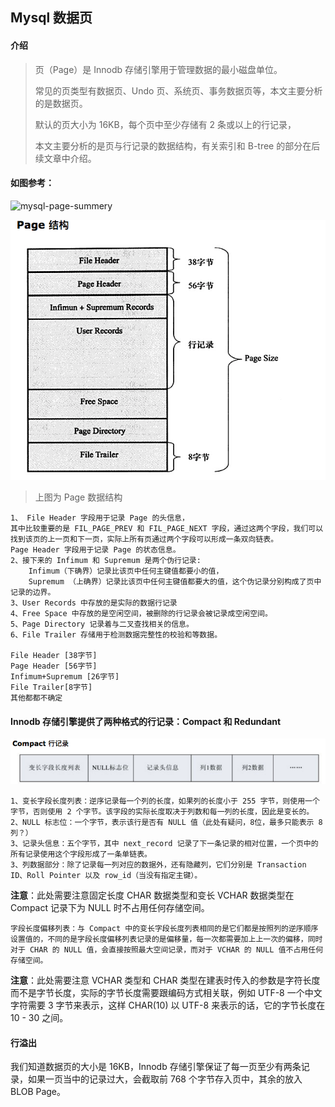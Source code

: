 

## Mysql 数据页

#### 介绍

>  页（Page）是 Innodb 存储引擎用于管理数据的最小磁盘单位。
>
> 常见的页类型有数据页、Undo 页、系统页、事务数据页等，本文主要分析的是数据页。
>
> 默认的页大小为 16KB，每个页中至少存储有 2 条或以上的行记录，
>
> 本文主要分析的是页与行记录的数据结构，有关索引和 B-tree 的部分在后续文章中介绍。



#### 如图参考：

![mysql-page-summery](/Users/tianbeiping1/Documents/study/doucument/database/mysql/imgs/mysql-page-summery.png)

![mysql-page-dic](imgs/mysql-page-dic.png)



> 上图为 Page 数据结构

```
1、 File Header 字段用于记录 Page 的头信息，
其中比较重要的是 FIL_PAGE_PREV 和 FIL_PAGE_NEXT 字段，通过这两个字段，我们可以找到该页的上一页和下一页，实际上所有页通过两个字段可以形成一条双向链表。
Page Header 字段用于记录 Page 的状态信息。
2、接下来的 Infimum 和 Supremum 是两个伪行记录:
	Infimum（下确界）记录比该页中任何主键值都要小的值，
	Supremum （上确界）记录比该页中任何主键值都要大的值，这个伪记录分别构成了页中记录的边界。
3、User Records 中存放的是实际的数据行记录
4、Free Space 中存放的是空闲空间，被删除的行记录会被记录成空闲空间。
5、Page Directory 记录着与二叉查找相关的信息。
6、File Trailer 存储用于检测数据完整性的校验和等数据。

File Header [38字节]
Page Header [56字节]
Infimum+Supremum [26字节]
File Trailer[8字节]
其他都都不确定
```

#### Innodb 存储引擎提供了两种格式的行记录：Compact 和 Redundant

![mysql-page-row-cmpt](imgs/mysql-page-row-cmpt.png)

```
1、变长字段长度列表：逆序记录每一个列的长度，如果列的长度小于 255 字节，则使用一个字节，否则使用 2 个字节。该字段的实际长度取决于列数和每一列的长度，因此是变长的。
2、NULL 标志位：一个字节，表示该行是否有 NULL 值（此处有疑问，8位，最多只能表示 8 列？）
3、记录头信息：五个字节，其中 next_record 记录了下一条记录的相对位置，一个页中的所有记录使用这个字段形成了一条单链表。
3、列数据部分：除了记录每一列对应的数据外，还有隐藏列，它们分别是 Transaction ID、Roll Pointer 以及 row_id（当没有指定主键）。

```

**注意**：此处需要注意固定长度 CHAR 数据类型和变长 VCHAR 数据类型在 Compact 记录下为 NULL 时不占用任何存储空间。



```
字段长度偏移列表：与 Compact 中的变长字段长度列表相同的是它们都是按照列的逆序顺序设置值的，不同的是字段长度偏移列表记录的是偏移量，每一次都需要加上上一次的偏移，同时对于 CHAR 的 NULL 值，会直接按照最大空间记录，而对于 VCHAR 的 NULL 值不占用任何存储空间。
```

**注意**：此处需要注意 VCHAR 类型和 CHAR 类型在建表时传入的参数是字符长度而不是字节长度，实际的字节长度需要跟编码方式相关联，例如 UTF-8 一个中文字符需要 3 字节来表示，这样 CHAR(10) 以 UTF-8 来表示的话，它的字节长度在 10 - 30 之间。



#### 行溢出

我们知道数据页的大小是 16KB，Innodb 存储引擎保证了每一页至少有两条记录，如果一页当中的记录过大，会截取前 768 个字节存入页中，其余的放入 BLOB Page。